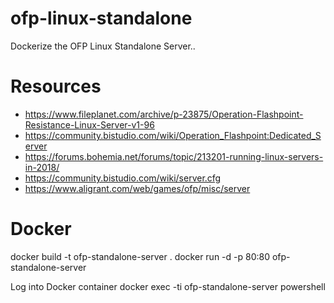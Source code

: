 # ofp-linux-standalone
Dockerize the OFP Linux Standalone Server..

# Resources
- https://www.fileplanet.com/archive/p-23875/Operation-Flashpoint-Resistance-Linux-Server-v1-96
- https://community.bistudio.com/wiki/Operation_Flashpoint:Dedicated_Server
- https://forums.bohemia.net/forums/topic/213201-running-linux-servers-in-2018/
- https://community.bistudio.com/wiki/server.cfg
- https://www.aligrant.com/web/games/ofp/misc/server

# Docker
docker build -t ofp-standalone-server .
docker run -d -p 80:80 ofp-standalone-server

Log into Docker container
docker exec -ti ofp-standalone-server powershell 
